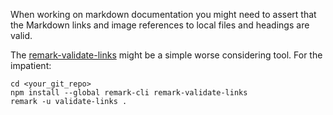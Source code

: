 When working on markdown documentation you might need to assert that the
Markdown links and image references to local files and headings are valid.

The [remark-validate-links](https://github.com/remarkjs/remark-validate-links) might be a simple worse considering tool.
For the impatient:
```
cd <your_git_repo>
npm install --global remark-cli remark-validate-links
remark -u validate-links .
```
